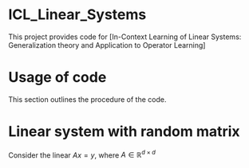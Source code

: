 # ICL_Linear_Systems
This project provides code for [In-Context Learning of Linear Systems: 
Generalization theory and Application to Operator Learning]

# Usage of code
This section outlines the procedure of the code. 

# Linear system with random matrix
Consider the linear $Ax=y$, where $A \in \mathbb{R}^{d \times d}$ 
